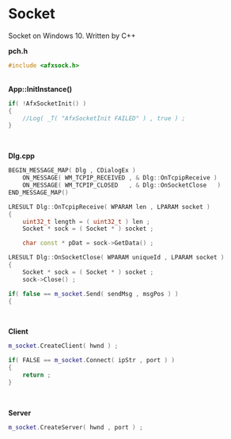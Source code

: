 # Socket
Socket on Windows 10. Written by C++

__pch.h__
```cpp
#include <afxsock.h>
```
&nbsp;&nbsp;    
__App::InitInstance()__
```cpp
if( !AfxSocketInit() )
{
    //Log( _T( "AfxSocketInit FAILED" ) , true ) ;
}
```

&nbsp;&nbsp;  

__Dlg.cpp__
```cpp
BEGIN_MESSAGE_MAP( Dlg , CDialogEx )
	ON_MESSAGE( WM_TCPIP_RECEIVED , & Dlg::OnTcpipReceive ) 
	ON_MESSAGE( WM_TCPIP_CLOSED   , & Dlg::OnSocketClose   )
END_MESSAGE_MAP()
```

```cpp
LRESULT Dlg::OnTcpipReceive( WPARAM len , LPARAM socket )
{
    uint32_t length = ( uint32_t ) len ;
    Socket * sock = ( Socket * ) socket ;

    char const * pDat = sock->GetData() ;
```

```cpp
LRESULT Dlg::OnSocketClose( WPARAM uniqueId , LPARAM socket )
{
	Socket * sock = ( Socket * ) socket ;
	sock->Close() ;
```
    

```cpp
if( false == m_socket.Send( sendMsg , msgPos ) )
{
```
    
&nbsp;&nbsp;  
     
__Client__
```cpp
m_socket.CreateClient( hwnd ) ;
```

```cpp
if( FALSE == m_socket.Connect( ipStr , port ) )
{
    return ;
}
```
    
&nbsp;&nbsp;  
    
__Server__
```cpp
m_socket.CreateServer( hwnd , port ) ;
```
 
